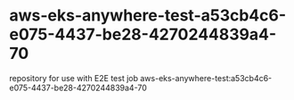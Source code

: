 # aws-eks-anywhere-test-a53cb4c6-e075-4437-be28-4270244839a4-70
repository for use with E2E test job aws-eks-anywhere-test:a53cb4c6-e075-4437-be28-4270244839a4-70
